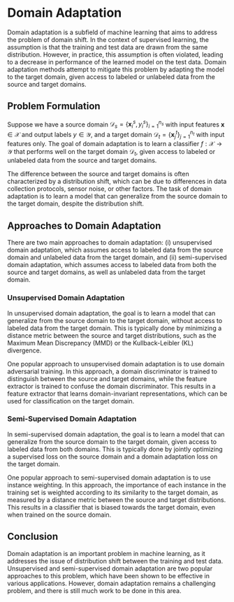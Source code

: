 # Domain Adaptation

Domain adaptation is a subfield of machine learning that aims to address the problem of domain shift. In the context of supervised learning, the assumption is that the training and test data are drawn from the same distribution. However, in practice, this assumption is often violated, leading to a decrease in performance of the learned model on the test data. Domain adaptation methods attempt to mitigate this problem by adapting the model to the target domain, given access to labeled or unlabeled data from the source and target domains.

## Problem Formulation

Suppose we have a source domain $\mathcal{D}_s = \{ \mathbf{x}_i^s, y_i^s \}_{i=1}^{n_s}$ with input features $\mathbf{x} \in \mathcal{X}$ and output labels $y \in \mathcal{Y}$, and a target domain $\mathcal{D}_t = \{ \mathbf{x}_j^t \}_{j=1}^{n_t}$ with input features only. The goal of domain adaptation is to learn a classifier $f : \mathcal{X} \rightarrow \mathcal{Y}$ that performs well on the target domain $\mathcal{D}_t$, given access to labeled or unlabeled data from the source and target domains. 

The difference between the source and target domains is often characterized by a distribution shift, which can be due to differences in data collection protocols, sensor noise, or other factors. The task of domain adaptation is to learn a model that can generalize from the source domain to the target domain, despite the distribution shift.

## Approaches to Domain Adaptation

There are two main approaches to domain adaptation: (i) unsupervised domain adaptation, which assumes access to labeled data from the source domain and unlabeled data from the target domain, and (ii) semi-supervised domain adaptation, which assumes access to labeled data from both the source and target domains, as well as unlabeled data from the target domain.

### Unsupervised Domain Adaptation

In unsupervised domain adaptation, the goal is to learn a model that can generalize from the source domain to the target domain, without access to labeled data from the target domain. This is typically done by minimizing a distance metric between the source and target distributions, such as the Maximum Mean Discrepancy (MMD) or the Kullback-Leibler (KL) divergence.

One popular approach to unsupervised domain adaptation is to use domain adversarial training. In this approach, a domain discriminator is trained to distinguish between the source and target domains, while the feature extractor is trained to confuse the domain discriminator. This results in a feature extractor that learns domain-invariant representations, which can be used for classification on the target domain.

### Semi-Supervised Domain Adaptation

In semi-supervised domain adaptation, the goal is to learn a model that can generalize from the source domain to the target domain, given access to labeled data from both domains. This is typically done by jointly optimizing a supervised loss on the source domain and a domain adaptation loss on the target domain.

One popular approach to semi-supervised domain adaptation is to use instance weighting. In this approach, the importance of each instance in the training set is weighted according to its similarity to the target domain, as measured by a distance metric between the source and target distributions. This results in a classifier that is biased towards the target domain, even when trained on the source domain.

## Conclusion

Domain adaptation is an important problem in machine learning, as it addresses the issue of distribution shift between the training and test data. Unsupervised and semi-supervised domain adaptation are two popular approaches to this problem, which have been shown to be effective in various applications. However, domain adaptation remains a challenging problem, and there is still much work to be done in this area.
